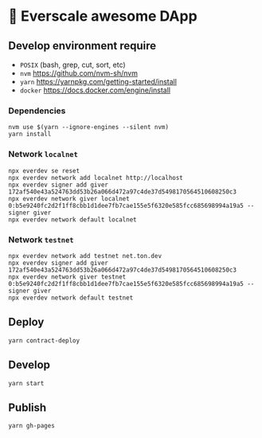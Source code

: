 # 🚀 Everscale awesome DApp

## Develop environment require

- `POSIX` (bash, grep, cut, sort, etc)
- `nvm` https://github.com/nvm-sh/nvm
- `yarn` https://yarnpkg.com/getting-started/install
- `docker` https://docs.docker.com/engine/install 

### Dependencies

```shell
nvm use $(yarn --ignore-engines --silent nvm)
yarn install
```

### Network `localnet`

```shell
npx everdev se reset
npx everdev network add localnet http://localhost
npx everdev signer add giver 172af540e43a524763dd53b26a066d472a97c4de37d5498170564510608250c3
npx everdev network giver localnet 0:b5e9240fc2d2f1ff8cbb1d1dee7fb7cae155e5f6320e585fcc685698994a19a5 --signer giver
npx everdev network default localnet
```

### Network `testnet`

```shell
npx everdev network add testnet net.ton.dev
npx everdev signer add giver 172af540e43a524763dd53b26a066d472a97c4de37d5498170564510608250c3
npx everdev network giver testnet 0:b5e9240fc2d2f1ff8cbb1d1dee7fb7cae155e5f6320e585fcc685698994a19a5 --signer giver
npx everdev network default testnet
```

## Deploy

```shell
yarn contract-deploy
```

## Develop

```shell
yarn start
```

## Publish

```shell
yarn gh-pages
```
